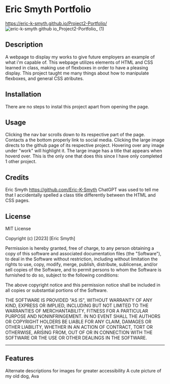 # Eric Smyth Portfolio
https://eric-k-smyth.github.io/Project2-Portfolio/
![eric-k-smyth github io_Project2-Portfolio_ (1)](https://github.com/Eric-K-Smyth/Project2-Portfolio/assets/130538145/795d98e5-c131-405f-abbf-95595d34bfbc)


## Description
A webpage to display my works to give future employers an example of what i'm capable of.
This webpage utilizes elements of HTML and CSS learned in class, making use of flexboxes in order to have a pleasing display. 
This project taught me many things about how to manipulate flexboxes, and general CSS atributes. 

## Installation

There are no steps to instal this project apart from opening the page.

## Usage
Clicking the nav bar scrolls down to its respective part of the page.
Contacts a the bottom properly link to social media.
Clicking the large image directs to the github page of its respective project. 
Hovering over any image under "work" will highlight it.
The large image has a title that appears when hoverd over. This is the only one that does this since I have only completed 1 other project.

## Credits
Eric Smyth https://github.com/Eric-K-Smyth
ChatGPT was used to tell me that I accidentally spelled a class title differently between the HTML and CSS pages.

## License

MIT License

Copyright (c) [2023] [Eric Smyth]

Permission is hereby granted, free of charge, to any person obtaining a copy of this software and associated documentation files (the "Software"), to deal in the Software without restriction, including without limitation the rights to use, copy, modify, merge, publish, distribute, sublicense, and/or sell copies of the Software, and to permit persons to whom the Software is furnished to do so, subject to the following conditions:

The above copyright notice and this permission notice shall be included in all copies or substantial portions of the Software.

THE SOFTWARE IS PROVIDED "AS IS", WITHOUT WARRANTY OF ANY KIND, EXPRESS OR IMPLIED, INCLUDING BUT NOT LIMITED TO THE WARRANTIES OF MERCHANTABILITY, FITNESS FOR A PARTICULAR PURPOSE AND NONINFRINGEMENT. IN NO EVENT SHALL THE AUTHORS OR COPYRIGHT HOLDERS BE LIABLE FOR ANY CLAIM, DAMAGES OR OTHER LIABILITY, WHETHER IN AN ACTION OF CONTRACT, TORT OR OTHERWISE, ARISING FROM, OUT OF OR IN CONNECTION WITH THE SOFTWARE OR THE USE OR OTHER DEALINGS IN THE SOFTWARE.

---


## Features

Alternate descriptions for images for greater accessibility
A cute picture of my old dog, Ava
